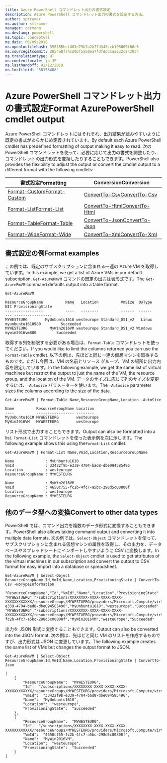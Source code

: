 ```yaml
---
title: Azure PowerShell コマンドレット出力の書式設定
description: Azure PowerShell コマンドレット出力の書式を設定する方法。
author: sptramer
ms.author: sttramer
manager: carmonm
ms.devlang: powershell
ms.topic: conceptual
ms.date: 09/09/2018
ms.openlocfilehash: 390285bcf483e75b7a2b77d345ccb108669f66e5
ms.sourcegitcommit: 2054a8f74cd9bf5a50ea7fdfddccaa632c842934
ms.translationtype: HT
ms.contentlocale: ja-JP
ms.lasthandoff: 02/12/2019
ms.locfileid: "56153488"
---
```

# <a name="format-azurepowershell-cmdlet-output"></a><span data-ttu-id="155da-103">Azure PowerShell コマンドレット出力の書式設定</span><span class="sxs-lookup"><span data-stu-id="155da-103">Format AzurePowerShell cmdlet output</span></span>

<span data-ttu-id="155da-104">Azure PowerShell コマンドレットにはそれぞれ、出力結果が読みやすいように既定の書式があらかじめ定義されています。</span><span class="sxs-lookup"><span data-stu-id="155da-104">By default each Azure PowerShell cmdlet has predefined formatting of output making it easy to read.</span></span>  <span data-ttu-id="155da-105">次の PowerShell コマンドレットを使って、必要に応じて出力の書式を調整したり、コマンドレットの出力形式を変換したりすることもできます。</span><span class="sxs-lookup"><span data-stu-id="155da-105">PowerShell also provides the flexibility to adjust the output or convert the cmdlet output to a different format with the following cmdlets:</span></span>

| <span data-ttu-id="155da-106">書式設定</span><span class="sxs-lookup"><span data-stu-id="155da-106">Formatting</span></span>      | <span data-ttu-id="155da-107">Conversion</span><span class="sxs-lookup"><span data-stu-id="155da-107">Conversion</span></span>       |
|-----------------|------------------|
| [<span data-ttu-id="155da-108">Format-Custom</span><span class="sxs-lookup"><span data-stu-id="155da-108">Format-Custom</span></span>](/powershell/module/microsoft.powershell.utility/format-custom) | [<span data-ttu-id="155da-109">ConvertTo-Csv</span><span class="sxs-lookup"><span data-stu-id="155da-109">ConvertTo-Csv</span></span>](/powershell/module/microsoft.powershell.utility/convertto-csv)  |
| [<span data-ttu-id="155da-110">Format-List</span><span class="sxs-lookup"><span data-stu-id="155da-110">Format-List</span></span>](/powershell/module/microsoft.powershell.utility/format-list)   | [<span data-ttu-id="155da-111">ConvertTo-Html</span><span class="sxs-lookup"><span data-stu-id="155da-111">ConvertTo-Html</span></span>](/powershell/module/microsoft.powershell.utility/convertto-html) |
| [<span data-ttu-id="155da-112">Format-Table</span><span class="sxs-lookup"><span data-stu-id="155da-112">Format-Table</span></span>](/powershell/module/microsoft.powershell.utility/format-table)  | [<span data-ttu-id="155da-113">ConvertTo-Json</span><span class="sxs-lookup"><span data-stu-id="155da-113">ConvertTo-Json</span></span>](/powershell/module/microsoft.powershell.utility/convertto-json) |
| [<span data-ttu-id="155da-114">Format-Wide</span><span class="sxs-lookup"><span data-stu-id="155da-114">Format-Wide</span></span>](/powershell/module/microsoft.powershell.utility/format-wide)   | [<span data-ttu-id="155da-115">ConvertTo-Xml</span><span class="sxs-lookup"><span data-stu-id="155da-115">ConvertTo-Xml</span></span>](/powershell/module/microsoft.powershell.utility/convertto-xml)  |

## <a name="format-examples"></a><span data-ttu-id="155da-116">書式設定の例</span><span class="sxs-lookup"><span data-stu-id="155da-116">Format examples</span></span>

<span data-ttu-id="155da-117">この例では、既定のサブスクリプションに含まれる一連の Azure VM を取得しています。</span><span class="sxs-lookup"><span data-stu-id="155da-117">In this example, we get a list of Azure VMs in our default subscription.</span></span>  <span data-ttu-id="155da-118">`Get-AzureRmVM` コマンドの既定の出力は表形式です。</span><span class="sxs-lookup"><span data-stu-id="155da-118">The `Get-AzureRmVM` command defaults output into a table format.</span></span>

```azurepowershell-interactive
Get-AzureRmVM
```

```output
ResourceGroupName          Name   Location          VmSize  OsType              NIC ProvisioningState
-----------------          ----   --------          ------  ------              --- -----------------
MYWESTEURG        MyUnbuntu1610 westeurope Standard_DS1_v2   Linux myunbuntu1610980         Succeeded
MYWESTEURG          MyWin2016VM westeurope Standard_DS1_v2 Windows   mywin2016vm880         Succeeded
```

<span data-ttu-id="155da-119">取得する列を制限する必要がある場合は、`Format-Table` コマンドレットを使ってください。</span><span class="sxs-lookup"><span data-stu-id="155da-119">If you would like to limit the columns returned you can use the `Format-Table` cmdlet.</span></span> <span data-ttu-id="155da-120">以下の例は、先ほどと同じ一連の仮想マシンを取得するものです。ただし今回は、VM の名前とリソース グループ、VM の場所に出力内容を限定しています。</span><span class="sxs-lookup"><span data-stu-id="155da-120">In the following example, we get the same list of virtual machines but restrict the output to just the name of the VM, the resource group, and the location of the VM.</span></span>  <span data-ttu-id="155da-121">データのサイズに応じて列のサイズを変更するには、`-Autosize` パラメーターを使います。</span><span class="sxs-lookup"><span data-stu-id="155da-121">The `-Autosize` parameter sizes the columns according to the size of the data.</span></span>

```azurepowershell-interactive
Get-AzureRmVM | Format-Table Name,ResourceGroupName,Location -AutoSize
```

```output
Name          ResourceGroupName Location
----          ----------------- --------
MyUnbuntu1610 MYWESTEURG        westeurope
MyWin2016VM   MYWESTEURG        westeurope
```

<span data-ttu-id="155da-122">リスト形式で出力することもできます。</span><span class="sxs-lookup"><span data-stu-id="155da-122">Output can also be formatted into a list.</span></span> <span data-ttu-id="155da-123">`Format-List` コマンドレットを使った表示例を次に示します。</span><span class="sxs-lookup"><span data-stu-id="155da-123">The following example shows this using the`Format-List` cmdlet.</span></span>

```azurepowershell-interactive
Get-AzureRmVM | Format-List Name,VmId,Location,ResourceGroupName
```

```output
Name              : MyUnbuntu1610
VmId              : 33422f9b-e339-4704-bad8-dbe094585496
Location          : westeurope
ResourceGroupName : MYWESTEURG

Name              : MyWin2016VM
VmId              : 4650c755-fc2b-4fc7-a5bc-298d5c00808f
Location          : westeurope
ResourceGroupName : MYWESTEURG
```

## <a name="convert-to-other-data-types"></a><span data-ttu-id="155da-124">他のデータ型への変換</span><span class="sxs-lookup"><span data-stu-id="155da-124">Convert to other data types</span></span>

<span data-ttu-id="155da-125">PowerShell では、コマンド出力を複数のデータ形式に変換することもできます。</span><span class="sxs-lookup"><span data-stu-id="155da-125">PowerShell also allows taking command output and converting it into multiple data formats.</span></span> <span data-ttu-id="155da-126">次の例では、`Select-Object` コマンドレットを使って、サブスクリプションに含まれる仮想マシンの属性を取得し、その出力を、データベースやスプレッドシートにインポートしやすいように CSV に変換します。</span><span class="sxs-lookup"><span data-stu-id="155da-126">In the following example, the `Select-Object` cmdlet is used to get attributes of the virtual machines in our subscription and convert the output to CSV format for easy import into a database or spreadsheet.</span></span>

```azurepowershell-interactive
Get-AzureRmVM | Select-Object ResourceGroupName,Id,VmId,Name,Location,ProvisioningState | ConvertTo-Csv -NoTypeInformation
```

```output
"ResourceGroupName","Id","VmId","Name","Location","ProvisioningState"
"MYWESTUERG","/subscriptions/XXXXXXXX-XXXX-XXXX-XXXX-XXXXXXXXXXXX/resourceGroups/MYWESTUERG/providers/Microsoft.Compute/virtualMachines/MyUnbuntu1610","33422f9b-e339-4704-bad8-dbe094585496","MyUnbuntu1610","westeurope","Succeeded"
"MYWESTUERG","/subscriptions/XXXXXXXX-XXXX-XXXX-XXXX-XXXXXXXXXXXX/resourceGroups/MYWESTUERG/providers/Microsoft.Compute/virtualMachines/MyWin2016VM","4650c755-fc2b-4fc7-a5bc-298d5c00808f","MyWin2016VM","westeurope","Succeeded"
```

<span data-ttu-id="155da-127">出力を JSON 形式に変換することもできます。</span><span class="sxs-lookup"><span data-stu-id="155da-127">Output can also be converted into the JSON format.</span></span>  <span data-ttu-id="155da-128">次の例は、先ほどと同じ VM のリストを作成するものですが、出力形式は JSON に変更しています。</span><span class="sxs-lookup"><span data-stu-id="155da-128">The following example creates the same list of VMs but changes the output format to JSON.</span></span>

```azurepowershell-interactive
Get-AzureRmVM | Select-Object ResourceGroupName,Id,VmId,Name,Location,ProvisioningState | ConvertTo-Json
```

```output
[
    {
        "ResourceGroupName":  "MYWESTEURG",
        "Id":  "/subscriptions/XXXXXXXX-XXXX-XXXX-XXXX-XXXXXXXXXXXX/resourceGroups/MYWESTEURG/providers/Microsoft.Compute/virtualMachines/MyUnbuntu1610",
        "VmId":  "33422f9b-e339-4704-bad8-dbe094585496",
        "Name":  "MyUnbuntu1610",
        "Location":  "westeurope",
        "ProvisioningState":  "Succeeded"
    },
    {
        "ResourceGroupName":  "MYWESTEURG",
        "Id":  "/subscriptions/XXXXXXXX-XXXX-XXXX-XXXX-XXXXXXXXXXXX/resourceGroups/MYWESTEURG/providers/Microsoft.Compute/virtualMachines/MyWin2016VM",
        "VmId":  "4650c755-fc2b-4fc7-a5bc-298d5c00808f",
        "Name":  "MyWin2016VM",
        "Location":  "westeurope",
        "ProvisioningState":  "Succeeded"
    }
]
```
